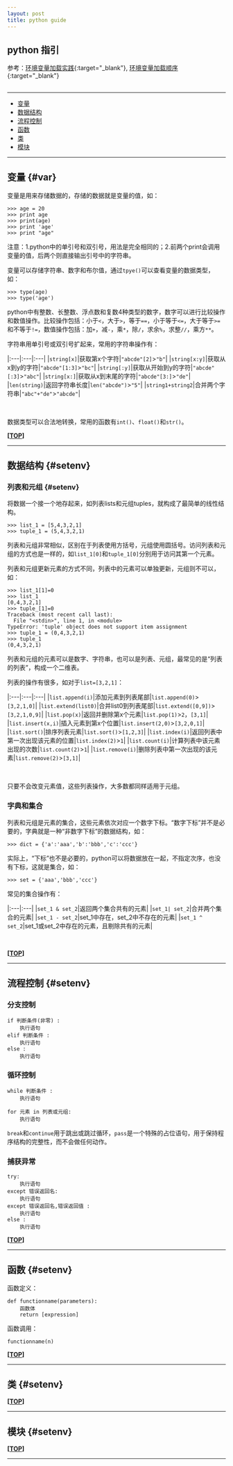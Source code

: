 ```yaml
---
layout: post
title: python guide
---
```

## python 指引

参考：[环境变量加载实践][ref1]{:target="_blank"}, [环境变量加载顺序][ref2]{:target="_blank"}

[ref1]:http://www.kryptosx.info/archives/977.html
[ref2]:http://blog.csdn.net/yanxiangtianji/article/details/12612963

<h2 id="top"></h2>

***

*   [变量](#env)
*   [数据结构](#setenv)
*   [流程控制](#profile)
*   [函数](#fuenv)
*   [类](#fuenv)
*   [模块](#fuenv)

***

## 变量 {#var}

变量是用来存储数据的，存储的数据就是变量的值，如：

    >>> age = 20
    >>> print age
    >>> print(age)
    >>> print 'age'
    >>> print "age"

注意：1.python中的单引号和双引号，用法是完全相同的；2.前两个print会调用变量的值，后两个则直接输出引号中的字符串。

变量可以存储字符串、数字和布尔值，通过`tpye()`可以查看变量的数据类型，如：

    >>> type(age)
    >>> type('age')

python中有整数、长整数、浮点数和复数4种类型的数字，数字可以进行比较操作和数值操作。比较操作包括：小于`<`，大于`>`，等于`==`，小于等于`<=`，大于等于`>=`和不等于`!=`，数值操作包括：加`+`，减`-`，乘`*`，除`/`，求余`%`，求整`//`，乘方`**`。

字符串用单引号或双引号扩起来，常用的字符串操作有：

|:---|:---|:---|
|`string[x]`|获取第x个字符|`"abcde"[2]`>`"b"`|
|`string[x:y]`|获取从x到y的字符|`"abcde"[1:3]`>`"bc"`|
|`string[:y]`|获取从开始到y的字符|`"abcde"[:3]`>`"abc"`|
|`string[x:]`|获取从x到末尾的字符|`"abcde"[3:]`>`"de"`|
|`len(string)`|返回字符串长度|`len("abcde")`>`"5"`|
|`string1+string2`|合并两个字符串|`"abc"+"de"`>`"abcde"`|

<br>

数据类型可以合法地转换，常用的函数有`int()`、`float()`和`str()`。

**[[TOP](#top)]**

***

## 数据结构 {#setenv}

### 列表和元组 {#setenv}

将数据一个接一个地存起来，如列表lists和元组tuples，就构成了最简单的线性结构。

    >>> list_1 = [5,4,3,2,1]
    >>> tuple_1 = (5,4,3,2,1)

列表和元组非常相似，区别在于列表使用方括号，元组使用圆括号。访问列表和元组的方式也是一样的，如`list_1[0]`和`tuple_1[0]`分别用于访问其第一个元素。

列表和元组更新元素的方式不同，列表中的元素可以单独更新，元组则不可以，如：

    >>> list_1[1]=0
    >>> list_1
    [0,4,3,2,1]
    >>> tuple_[1]=0
    Traceback (most recent call last):
      File "<stdin>", line 1, in <module>
    TypeError: 'tuple' object does not support item assignment
    >>> tuple_1 = (0,4,3,2,1)
    >>> tuple_1
    (0,4,3,2,1)

列表和元组的元素可以是数字、字符串，也可以是列表、元组，最常见的是“列表的列表”，构成一个二维表。

列表的操作有很多，如对于`list=[3,2,1]`：

|:---|:---|:---|
|`list.append(i)`|添加元素到列表尾部|`list.append(0)`>`[3,2,1,0]`|
|`list.extend(list0)`|合并list0到列表尾部|`list.extend([0,9])`>`[3,2,1,0,9]`|
|`list.pop(x)`|返回并删除第x个元素|`list.pop(1)`>`2`，`[3,1]`|
|`list.insert(x,i)`|插入元素到第x个位置|`list.insert(2,0)`>`[3,2,0,1]`|
|`list.sort()`|排序列表元素|`list.sort()`>`[1,2,3]`|
|`list.index(i)`|返回列表中第一次出现该元素的位置|`list.index(2)`>`1`|
|`list.count(i)`|计算列表中该元素出现的次数|`list.count(2)`>`1`|
|`list.remove(i)`|删除列表中第一次出现的该元素|`list.remove(2)`>`[3,1]`|

<br>

只要不会改变元素值，这些列表操作，大多数都同样适用于元组。

### 字典和集合

列表和元组是元素的集合，这些元素依次对应一个数字下标。“数字下标”并不是必要的，字典就是一种“非数字下标”的数据结构，如：

    >>> dict = {'a':'aaa','b':'bbb','c':'ccc'}

实际上，“下标”也不是必要的，python可以将数据放在一起，不指定次序，也没有下标，这就是集合，如：

    >>> set = {'aaa','bbb','ccc'}

常见的集合操作有：

|:---|:---|
|`set_1 & set_2`|返回两个集合共有的元素|
|`set_1| set_2`|合并两个集合的元素|
|`set_1 - set_2`|set_1中存在，set_2中不存在的元素|
|`set_1 ^ set_2`|set_1或set_2中存在的元素，且剔除共有的元素|

<br>

**[[TOP](#top)]**

***

## 流程控制 {#setenv}

### 分支控制

    if 判断条件(非零) :
        执行语句
    elif 判断条件 :
        执行语句
    else :
        执行语句

### 循环控制

    while 判断条件 :
        执行语句

    for 元素 in 列表或元组:
        执行语句

`break`和`continue`用于跳出或跳过循环，`pass`是一个特殊的占位语句，用于保持程序结构的完整性，而不会做任何动作。

### 捕获异常

    try:
        执行语句
    except 错误返回名:
        执行语句
    except 错误返回名,错误返回值 :
        执行语句
    else :
        执行语句

**[[TOP](#top)]**

***

## 函数 {#setenv}

函数定义：

    def functionname(parameters):
        函数体
        return [expression]

函数调用：

    functionname(n)



**[[TOP](#top)]**

***

## 类 {#setenv}



**[[TOP](#top)]**

***

## 模块 {#setenv}



**[[TOP](#top)]**

***